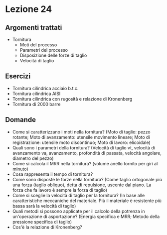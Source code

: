 # Lezione 24
## Argomenti trattati
- Tornitura
	- Moti del processo
	- Parametri del processo
	- Disposizione delle forze di taglio
	- Velocità di taglio

## Esercizi
- Tornitura cilindrica acciaio b.t.c.
- Tornitura cilindrica AISI
- Tornitura cilindrica con rugosità e relazione di Kronenberg
- Tornitura di 2000 barre

## Domande
- Come si caratterizzano i moti nella tornitura? (Moto di taglio: pezzo rotante; Moto di avanzamento: utensile movimento lineare; Moto di registrazione: utensile moto discontinuo; Moto di lavoro: elicoidale)
- Quali sono i parametri della tornitura? (Velocità di taglio vt, velocità di avanzamento va, avanzamento, profondità di passata, velocità angolare, diametro del pezzo)
- Come si calcola il MRR nella tornitura? (volume anello tornito per giri al minuto)
- Cosa rappresenta il tempo di tornitura?
- Come sono disposte le forze nella tornitura? (Come taglio ortogonale più una forza (taglio obliquo), detta di repulsione, uscente dal piano. La forza che fa lavoro è sempre la forza di taglio)
- Come si sceglie la velocità di taglio per la tornitura? (In base alle caratteristiche meccaniche del materiale. Più il materiale è resistente più bassa sarà la velocità di taglio)
- Quali metodi si possono applicate per il calcolo della potrenza in un'operazione di asportazione? (Energia specifica e MRR; Metodo della pressione specifica di taglio)
- Cos'è la relazione di Kronenberg?